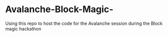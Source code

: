 # Avalanche-Block-Magic-
Using this repo to host the code for the Avalanche session during the Block magic hackathon 
